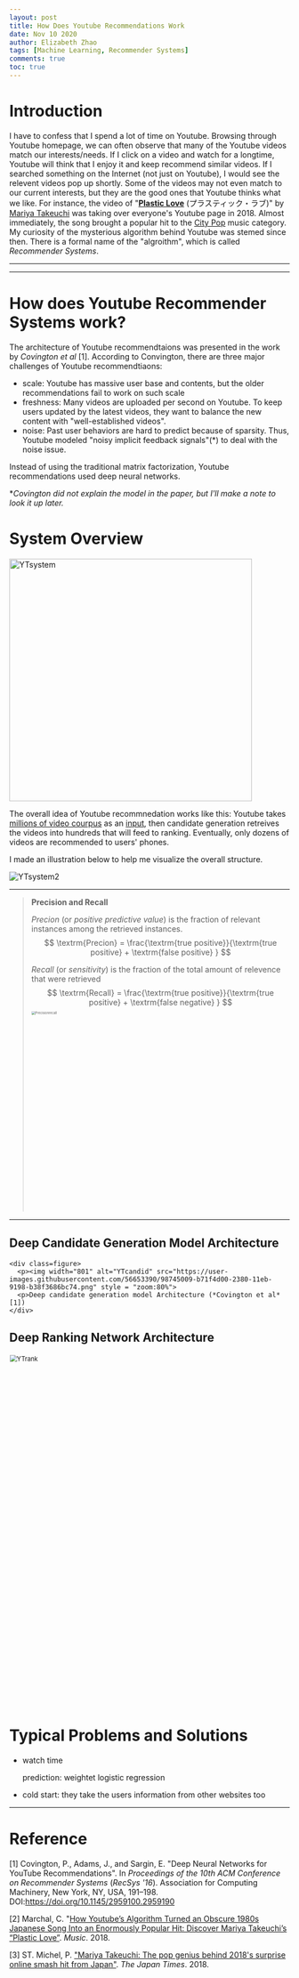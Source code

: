```yaml
---
layout: post
title: How Does Youtube Recommendations Work
date: Nov 10 2020
author: Elizabeth Zhao
tags: [Machine Learning, Recommender Systems]
comments: true
toc: true
---
```


# Introduction

I have to confess that I spend a lot of time on Youtube. Browsing through Youtube homepage, we can often observe that many of the Youtube videos match our interests/needs. If I click on a video and watch for a longtime, Youtube will think that I enjoy it and keep recommend similar videos. If I searched something on the Internet (not just on Youtube), I would see the relevent videos pop up shortly. Some of the videos may not even match to our current interests, but they are the good ones that Youtube thinks what we like. For instance, the video of "**[Plastic Love](https://www.youtube.com/watch?v=3bNITQR4Uso)** (プラスティック・ラブ)" by [Mariya Takeuchi](https://en.wikipedia.org/wiki/Mariya_Takeuchi) was taking over everyone's Youtube page in 2018. Almost immediately, the song brought a popular hit to the [City Pop](https://en.wikipedia.org/wiki/City_pop) music category. My curiosity of the mysterious algorithm behind Youtube was stemed since then. There is a formal name of the "algroithm", which is called *Recommender Systems*. 

---

<!--**What is *Recommender Systems*?** -->

<!--Recommender System is ...-->

---

# How does Youtube Recommender Systems work? 

The architecture of Youtube recommendtaions was presented in the work by *Covington et al* [1]. According to Convington, there are three major challenges of Youtube recommendtiaons: 

- scale: Youtube has massive user base and contents, but the older recommendations fail to work on such scale
- freshness: Many videos are uploaded per second on Youtube. To keep users updated by the latest videos, they want to balance the new content with "well-established videos".
- noise: Past user behaviors are hard to predict because of sparsity. Thus, Youtube modeled "noisy implicit feedback signals"(*) to deal with the noise issue. 

Instead of using the traditional matrix factorization, Youtube recommendations used deep neural networks.

**Covington did not explain the model in the paper, but I'll make a note to look it up later.*

# System Overview

<img width="436" alt="YTsystem" src="https://user-images.githubusercontent.com/56653390/98744789-52fc8900-2380-11eb-923f-71beb169538d.png">

The overall idea of Youtube recommnedation works like this: Youtube takes <u>millions of video courpus</u> as an <u>input</u>, then candidate generation retreives the videos into hundreds that will feed to ranking.  Eventually, only dozens of videos are recommended to users' phones.



I made an illustration below to help me visualize the overall structure. 

![YTsystem2](https://user-images.githubusercontent.com/56653390/98751379-01f39180-238e-11eb-9314-98857fd75f45.png)

---

> **Precision and Recall**
>
> *Precion* (or *positive predictive value*) is the fraction of relevant instances among the retrieved instances.
> $$
> \textrm{Precion} = \frac{\textrm{true positive}}{\textrm{true positive} + \textrm{false positive} }
> $$
> 
>
> *Recall* (or *sensitivity*) is the fraction of the total amount of relevence that were retrieved
> $$
> \textrm{Recall} = \frac{\textrm{true positive}}{\textrm{true positive} + \textrm{false negative} }
> $$
> <img width = "901" alt = "Precisionrecall" src = "https://user-images.githubusercontent.com/56653390/98752180-a7f3cb80-238f-11eb-86b0-8101236bf809.png" style = "zoom:40%">
>
> 

---

## Deep Candidate Generation Model Architecture



```
<div class=figure>
  <p><img width="801" alt="YTcandid" src="https://user-images.githubusercontent.com/56653390/98745009-b71f4d00-2380-11eb-9198-b38f3686bc74.png" style = "zoom:80%">
  <p>Deep candidate generation model Architecture (*Covington et al* [1])
</div>
```

## Deep Ranking Network Architecture

<img width="787" alt="YTrank" src="https://user-images.githubusercontent.com/56653390/98744863-74f60b80-2380-11eb-96c4-cb93a5c7cdf7.png" style="zoom:80%;" >



# Typical Problems and Solutions

- watch time

  prediction: weightet logistic regression

  

- cold start: they take the users information from other websites too

  

---

# Reference

[1] Covington, P., Adams, J., and Sargin, E. "Deep Neural Networks for YouTube Recommendations". In *Proceedings of the 10th ACM Conference on Recommender Systems* (*RecSys '16*). Association for Computing Machinery, New York, NY, USA, 191–198. DOI:https://doi.org/10.1145/2959100.2959190



[2] Marchal, C. "[How Youtube’s Algorithm Turned an Obscure 1980s Japanese Song Into an Enormously Popular Hit: Discover Mariya Takeuchi’s “Plastic Love”](https://www.openculture.com/2018/10/youtubes-algorithm-turned-obscure-1980s-japanese-song-enormously-popular-hit-discover-mariya-takeuchis-plastic-love.html). *Music*. 2018.



[3] ST. Michel, P. ["Mariya Takeuchi: The pop genius behind 2018's surprise online smash hit from Japan"](https://www.japantimes.co.jp/culture/2018/11/17/music/mariya-takeuchi-pop-genius-behind-2018s-surprise-online-smash-hit-japan/). *The Japan Times*. 2018. 



